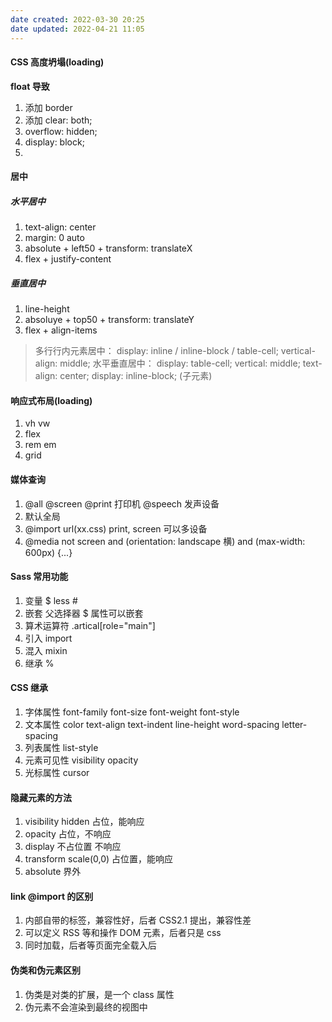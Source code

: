 ```yaml
---
date created: 2022-03-30 20:25
date updated: 2022-04-21 11:05
---
```


#### CSS 高度坍塌(loading)

**float 导致**

1. 添加 border
2. 添加 clear: both;
3. overflow: hidden;
4. display: block;
5.

#### 居中

##### 水平居中

1. text-align: center
2. margin: 0 auto
3. absolute + left50 + transform: translateX
4. flex + justify-content

##### 垂直居中

1. line-height
2. absoluye + top50 + transform: translateY
3. flex + align-items

> 多行行内元素居中：
> display: inline / inline-block / table-cell; vertical-align: middle;
> 水平垂直居中：
> display: table-cell; vertical: middle; text-align: center;
> display: inline-block; (子元素)

#### 响应式布局(loading)

1. vh vw
2. flex
3. rem em
4. grid

#### 媒体查询

1. @all @screen @print 打印机 @speech 发声设备
2. <link rel="stylesheet" href="xx.css" media="screen"> 默认全局
3. @import url(xx.css) print, screen 可以多设备
4. @media not screen and (orientation: landscape 横) and (max-width: 600px) {...}

#### Sass 常用功能

1. 变量 $ less #
2. 嵌套 父选择器 $    属性可以嵌套
3. 算术运算符 .artical[role="main"]
4. 引入 import
5. 混入 mixin
6. 继承 %

#### CSS 继承

1. 字体属性 font-family font-size font-weight font-style
2. 文本属性 color text-align text-indent line-height word-spacing letter-spacing
3. 列表属性 list-style
4. 元素可见性 visibility opacity
5. 光标属性 cursor

#### 隐藏元素的方法

1. visibility hidden  占位，能响应
2. opacity 占位，不响应
3. display 不占位置 不响应
4. transform scale(0,0) 占位置，能响应
5. absolute 界外

#### link @import 的区别

1. 内部自带的标签，兼容性好，后者 CSS2.1 提出，兼容性差
2. 可以定义 RSS 等和操作 DOM 元素，后者只是 css
3. 同时加载，后者等页面完全载入后

#### 伪类和伪元素区别
1. 伪类是对类的扩展，是一个 class 属性
2. 伪元素不会渲染到最终的视图中